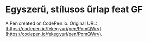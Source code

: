 # Egyszerű, stílusos űrlap feat GF

A Pen created on CodePen.io. Original URL: [https://codepen.io/fekegyuri/pen/PomQWrv](https://codepen.io/fekegyuri/pen/PomQWrv).


